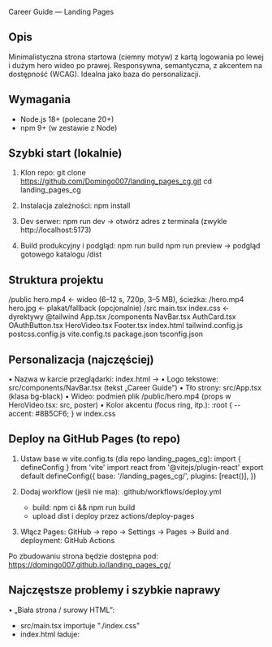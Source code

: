 Career Guide — Landing Pages

Opis
-----
Minimalistyczna strona startowa (ciemny motyw) z kartą logowania po lewej
i dużym hero wideo po prawej. Responsywna, semantyczna, z akcentem na
dostępność (WCAG). Idealna jako baza do personalizacji.

Wymagania
----------
- Node.js 18+ (polecane 20+)
- npm 9+ (w zestawie z Node)

Szybki start (lokalnie)
------------------------
1) Klon repo:
   git clone https://github.com/Domingo007/landing_pages_cg.git
   cd landing_pages_cg

2) Instalacja zależności:
   npm install

3) Dev serwer:
   npm run dev
   → otwórz adres z terminala (zwykle http://localhost:5173)

4) Build produkcyjny i podgląd:
   npm run build
   npm run preview
   → podgląd gotowego katalogu /dist

Struktura projektu
-------------------
/public
  hero.mp4   ← wideo (6–12 s, 720p, 3–5 MB), ścieżka: /hero.mp4
  hero.jpg   ← plakat/fallback (opcjonalnie)
/src
  main.tsx
  index.css      ← dyrektywy @tailwind
  App.tsx
  /components
    NavBar.tsx
    AuthCard.tsx
    OAuthButton.tsx
    HeroVideo.tsx
    Footer.tsx
index.html
tailwind.config.js
postcss.config.js
vite.config.ts
package.json
tsconfig.json

Personalizacja (najczęściej)
-----------------------------
• Nazwa w karcie przeglądarki: index.html → <title>Career Guide</title>
• Logo tekstowe: src/components/NavBar.tsx (tekst „Career Guide”)
• Tło strony: src/App.tsx (klasa bg-black)
• Wideo: podmień plik /public/hero.mp4 (props w HeroVideo.tsx: src, poster)
• Kolor akcentu (focus ring, itp.): :root { --accent: #8B5CF6; } w index.css

Deploy na GitHub Pages (to repo)
---------------------------------
1) Ustaw base w vite.config.ts (dla repo landing_pages_cg):
   import { defineConfig } from 'vite'
   import react from '@vitejs/plugin-react'
   export default defineConfig({
     base: '/landing_pages_cg/',
     plugins: [react()],
   })

2) Dodaj workflow (jeśli nie ma): .github/workflows/deploy.yml
   - build: npm ci && npm run build
   - upload dist i deploy przez actions/deploy-pages

3) Włącz Pages:
   GitHub → repo → Settings → Pages → Build and deployment: GitHub Actions

Po zbudowaniu strona będzie dostępna pod:
https://domingo007.github.io/landing_pages_cg/

Najczęstsze problemy i szybkie naprawy
---------------------------------------
• „Biała strona / surowy HTML”:
  - src/main.tsx importuje "./index.css"
  - index.html ładuje: <script type="module" src="/src/main.tsx">
  - zainstaluj: npm i -D tailwindcss postcss autoprefixer
  - postcss.config.js: export default { plugins: { tailwindcss:{}, autoprefixer:{} } }
  - tailwind.config.js: content: ["./index.html", "./src/**/*.{ts,tsx}"]
  - restartuj dev: Ctrl+C → npm run dev

• Wideo nie działa:
  - plik w public/hero.mp4 (dokładnie ta nazwa)
  - rozmiar ≤ 100 MB (limit GitHub), zalecane 3–5 MB (720p, H.264)
  - ustaw poster: public/hero.jpg (opcjonalnie)

• „Missing script: dev”:
  - uruchamiasz npm nie w folderze projektu (sprawdź: pwd / ls -la)
  - upewnij się, że w package.json istnieje "dev": "vite"

Skrypty npm
------------
npm run dev      → dev server (HMR)
npm run build    → produkcyjny build do /dist
npm run preview  → lokalny serwer podglądu buildu

Licencja
---------
MIT — pełna dowolność użycia i modyfikacji.
